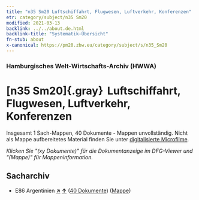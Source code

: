 ```yaml
---
title: "n35 Sm20 Luftschiffahrt, Flugwesen, Luftverkehr, Konferenzen"
etr: category/subject/n35 Sm20
modified: 2021-03-13
backlink: ../../about.de.html
backlink-title: "Systematik-Übersicht"
fn-stub: about
x-canonical: https://pm20.zbw.eu/category/subject/s/n35_Sm20
---
```


### Hamburgisches Welt-Wirtschafts-Archiv (HWWA)
# [n35 Sm20]{.gray}&#8201; Luftschiffahrt, Flugwesen, Luftverkehr, Konferenzen&#160; 




Insgesamt 1 Sach-Mappen, 40 Dokumente - Mappen unvollständig.
Nicht als Mappe aufbereitetes Material finden Sie unter [digitalisierte Microfilme](/film/h1_sh.de.html).

_Klicken Sie "(xy Dokumente)" für die Dokumentanzeige im DFG-Viewer und "(Mappe)" für Mappeninformation._

## Sacharchiv



- E86 Argentinien [**&nearr;**](../../../geo/i/141692/about.de.html "Argentinien (alle Mappen)") [**&uarr;**](../../../geo/about.de.html#E86 "Ländersystematik") (<a href="https://pm20.zbw.eu/dfgview/sh/141692,216087" title="über: Argentinien : Luftschiffahrt, Flugwesen, Luftverkehr, Konferenzen" target="_blank">40 Dokumente</a>) ([Mappe](../../../../folder/sh/1416xx/141692/2160xx/216087/about.de.html))


